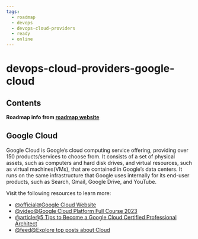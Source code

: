 ```yaml
---
tags:
  - roadmap
  - devops
  - devops-cloud-providers
  - ready
  - online
---
```


# devops-cloud-providers-google-cloud

## Contents

__Roadmap info from [roadmap website](https://roadmap.sh/devops/google-cloud@zYrOxFQkl3KSe67fh3smD)__

## Google Cloud

Google Cloud is Google’s cloud computing service offering, providing over 150 products/services to choose from. It consists of a set of physical assets, such as computers and hard disk drives, and virtual resources, such as virtual machines(VMs), that are contained in Google’s data centers. It runs on the same infrastructure that Google uses internally for its end-user products, such as Search, Gmail, Google Drive, and YouTube.

Visit the following resources to learn more:

* [@official@Google Cloud Website](https://cloud.google.com/)
* [@video@Google Cloud Platform Full Course 2023](https://www.youtube.com/watch?v=fZOz13joN0o)
* [@article@5 Tips to Become a Google Cloud Certified Professional Architect](https://thenewstack.io/5-tips-to-become-a-google-cloud-certified-professional-architect/)
* [@feed@Explore top posts about Cloud](https://app.daily.dev/tags/cloud?ref=roadmapsh)

